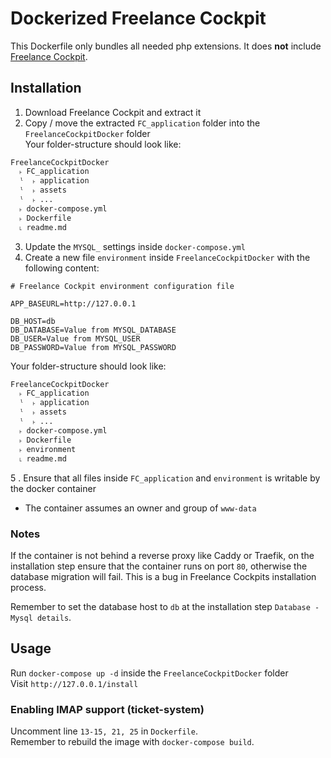# Dockerized Freelance Cockpit
This Dockerfile only bundles all needed php extensions. It does **not** include [Freelance Cockpit](https://codecanyon.net/item/freelance-cockpit-3-project-management-and-crm/4203727).

## Installation
1. Download Freelance Cockpit and extract it
2. Copy / move the extracted `FC_application` folder into the `FreelanceCockpitDocker` folder  
Your folder-structure should look like:
```
FreelanceCockpitDocker
  ˫ FC_application
  ˡ  ˫ application
  ˡ  ˫ assets
  ˡ  ˫ ...
  ˫ docker-compose.yml
  ˫ Dockerfile
  ˪ readme.md
``` 
3. Update the `MYSQL_` settings inside `docker-compose.yml`
4. Create a new file `environment` inside `FreelanceCockpitDocker` with the following content:
```dotenv
# Freelance Cockpit environment configuration file

APP_BASEURL=http://127.0.0.1

DB_HOST=db
DB_DATABASE=Value from MYSQL_DATABASE
DB_USER=Value from MYSQL_USER
DB_PASSWORD=Value from MYSQL_PASSWORD
``` 
Your folder-structure should look like:
```
FreelanceCockpitDocker
  ˫ FC_application
  ˡ  ˫ application
  ˡ  ˫ assets
  ˡ  ˫ ...
  ˫ docker-compose.yml
  ˫ Dockerfile
  ˫ environment
  ˪ readme.md
``` 
5 . Ensure that all files inside `FC_application` and `environment` is writable by the docker container
  - The container assumes an owner and group of `www-data`

### Notes
If the container is not behind a reverse proxy like Caddy or Traefik, on the installation step ensure that the container runs on port `80`, otherwise the database migration will fail. 
This is a bug in Freelance Cockpits installation process.     

Remember to set the database host to `db` at the installation step `Database - Mysql details`.

## Usage
Run `docker-compose up -d` inside the `FreelanceCockpitDocker` folder  
Visit `http://127.0.0.1/install`

### Enabling IMAP support (ticket-system)
Uncomment line `13-15, 21, 25` in `Dockerfile`.  
Remember to rebuild the image with `docker-compose build`.